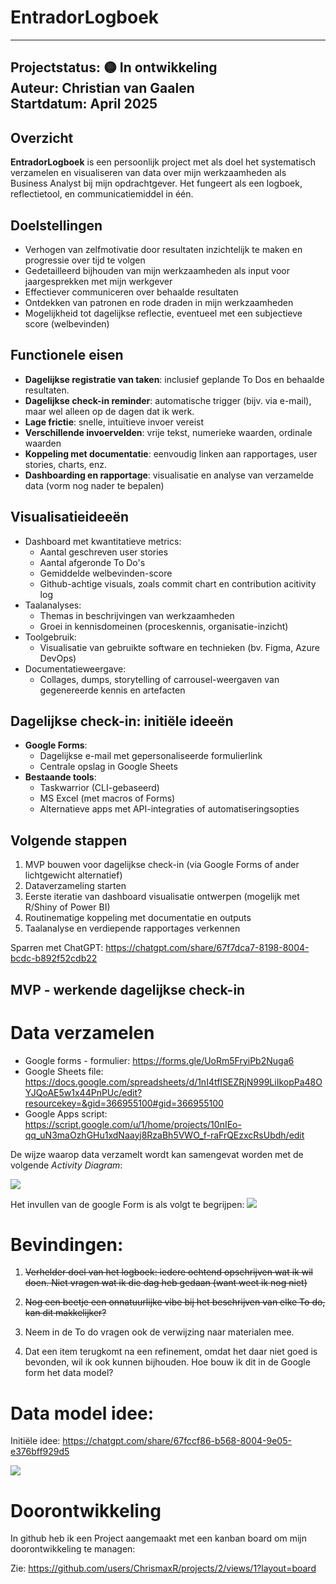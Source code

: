 # EntradorLogboek
---
Projectstatus: 🟡 In ontwikkeling  
Auteur: Christian van Gaalen  
Startdatum: April 2025
---

## Overzicht

**EntradorLogboek** is een persoonlijk project met als doel het systematisch verzamelen en visualiseren van data over mijn werkzaamheden als Business Analyst bij mijn opdrachtgever. 
Het fungeert als een logboek, reflectietool, en communicatiemiddel in één.

## Doelstellingen

- Verhogen van zelfmotivatie door resultaten inzichtelijk te maken en progressie over tijd te volgen
- Gedetailleerd bijhouden van mijn werkzaamheden als input voor jaargesprekken met mijn werkgever
- Effectiever communiceren over behaalde resultaten
- Ontdekken van patronen en rode draden in mijn werkzaamheden
- Mogelijkheid tot dagelijkse reflectie, eventueel met een subjectieve score (welbevinden)

## Functionele eisen

- **Dagelijkse registratie van taken**: inclusief geplande To Dos en behaalde resultaten. 
- **Dagelijkse check-in reminder**: automatische trigger (bijv. via e-mail), maar wel alleen op de dagen dat ik werk.
- **Lage frictie**: snelle, intuïtieve invoer vereist
- **Verschillende invoervelden**: vrije tekst, numerieke waarden, ordinale waarden
- **Koppeling met documentatie**: eenvoudig linken aan rapportages, user stories, charts, enz.
- **Dashboarding en rapportage**: visualisatie en analyse van verzamelde data (vorm nog nader te bepalen)

## Visualisatieideeën

- Dashboard met kwantitatieve metrics:
  - Aantal geschreven user stories
  - Aantal afgeronde To Do's
  - Gemiddelde welbevinden-score
  - Github-achtige visuals, zoals commit chart en contribution acitivity log
- Taalanalyses:
  - Themas in beschrijvingen van werkzaamheden
  - Groei in kennisdomeinen (proceskennis, organisatie-inzicht)
- Toolgebruik:
  - Visualisatie van gebruikte software en technieken (bv. Figma, Azure DevOps)
- Documentatieweergave:
  - Collages, dumps, storytelling of carrousel-weergaven van gegenereerde kennis en artefacten

## Dagelijkse check-in: initiële ideeën

- **Google Forms**:
  - Dagelijkse e-mail met gepersonaliseerde formulierlink
  - Centrale opslag in Google Sheets
- **Bestaande tools**:
  - Taskwarrior (CLI-gebaseerd)
  - MS Excel (met macros of Forms)
  - Alternatieve apps met API-integraties of automatiseringsopties

## Volgende stappen

1. MVP bouwen voor dagelijkse check-in (via Google Forms of ander lichtgewicht alternatief)
2. Dataverzameling starten
3. Eerste iteratie van dashboard visualisatie ontwerpen (mogelijk met R/Shiny of Power BI)
4. Routinematige koppeling met documentatie en outputs
5. Taalanalyse en verdiepende rapportages verkennen

Sparren met ChatGPT: https://chatgpt.com/share/67f7dca7-8198-8004-bcdc-b892f52cdb22

## MVP - werkende dagelijkse check-in

# Data verzamelen
- Google forms - formulier: https://forms.gle/UoRm5FryiPb2Nuga6
- Google Sheets file: https://docs.google.com/spreadsheets/d/1nI4tfISEZRjN999LiIkopPa48OYJQoAE5w1x44PnPUc/edit?resourcekey=&gid=366955100#gid=366955100
- Google Apps script: https://script.google.com/u/1/home/projects/10nIEo-qq_uN3maOzhGHu1xdNaayj8RzaBh5VWO_f-raFrQEzxcRsUbdh/edit

De wijze waarop data verzamelt wordt kan samengevat worden met de volgende _Activity Diagram_:

![](project/Activity%20Diagram%20EntradorLogboek.png)

Het invullen van de google Form is als volgt te begrijpen:
![](project/Proces%20Flow%20Google%20Forms.png)


# Bevindingen:

1. ~~Verhelder doel van het logboek: iedere ochtend opschrijven wat ik wil doen. Niet vragen wat ik die dag heb gedaan (want weet ik nog niet)~~

2. ~~Nog een beetje een onnatuurlijke vibe bij het beschrijven van elke To do, kan dit makkelijker?~~

3. Neem in de To do vragen ook de verwijzing naar materialen mee. 

4. Dat een item terugkomt na een refinement, omdat het daar niet goed is bevonden, wil ik ook kunnen bijhouden. Hoe bouw ik dit in de Google form het data model?

# Data model idee: 
Initiële idee: https://chatgpt.com/share/67fccf86-b568-8004-9e05-e376bff929d5

![](project/EntradorLogboek%20DataModel.png)

# Doorontwikkeling

In github heb ik een Project aangemaakt met een kanban board om mijn doorontwikkeling te managen:

Zie: https://github.com/users/ChrismaxR/projects/2/views/1?layout=board